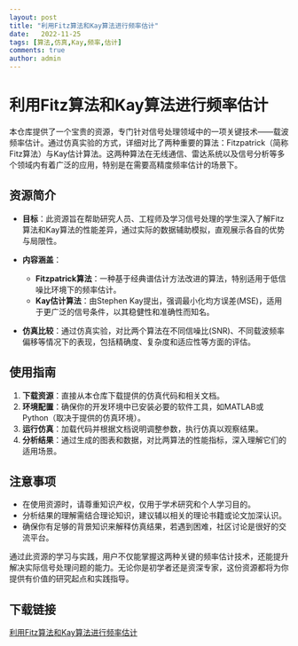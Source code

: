 ```yaml
---
layout: post
title: "利用Fitz算法和Kay算法进行频率估计"
date:   2022-11-25
tags: [算法,仿真,Kay,频率,估计]
comments: true
author: admin
---
```

# 利用Fitz算法和Kay算法进行频率估计

本仓库提供了一个宝贵的资源，专门针对信号处理领域中的一项关键技术——载波频率估计。通过仿真实验的方式，详细对比了两种重要的算法：Fitzpatrick（简称Fitz算法）与Kay估计算法。这两种算法在无线通信、雷达系统以及信号分析等多个领域内有着广泛的应用，特别是在需要高精度频率估计的场景下。

## 资源简介

- **目标**：此资源旨在帮助研究人员、工程师及学习信号处理的学生深入了解Fitz算法和Kay算法的性能差异，通过实际的数据辅助模拟，直观展示各自的优势与局限性。
  
- **内容涵盖**：
  - **Fitzpatrick算法**：一种基于经典谱估计方法改进的算法，特别适用于低信噪比环境下的频率估计。
  - **Kay估计算法**：由Stephen Kay提出，强调最小化均方误差(MSE)，适用于更广泛的信号条件，以其稳健性和准确性而知名。

- **仿真比较**：通过仿真实验，对比两个算法在不同信噪比(SNR)、不同载波频率偏移等情况下的表现，包括精确度、复杂度和适应性等方面的评估。

## 使用指南

1. **下载资源**：直接从本仓库下载提供的仿真代码和相关文档。
2. **环境配置**：确保你的开发环境中已安装必要的软件工具，如MATLAB或Python（取决于提供的仿真环境）。
3. **运行仿真**：加载代码并根据文档说明调整参数，执行仿真以观察结果。
4. **分析结果**：通过生成的图表和数据，对比两算法的性能指标，深入理解它们的适用场景。

## 注意事项

- 在使用资源时，请尊重知识产权，仅用于学术研究和个人学习目的。
- 分析结果的理解需结合理论知识，建议辅以相关的理论书籍或论文加深认识。
- 确保你有足够的背景知识来解释仿真结果，若遇到困难，社区讨论是很好的交流平台。

通过此资源的学习与实践，用户不仅能掌握这两种关键的频率估计技术，还能提升解决实际信号处理问题的能力。无论你是初学者还是资深专家，这份资源都将为你提供有价值的研究起点和实践指导。

## 下载链接

[利用Fitz算法和Kay算法进行频率估计](https://pan.quark.cn/s/3058159dc60b)
